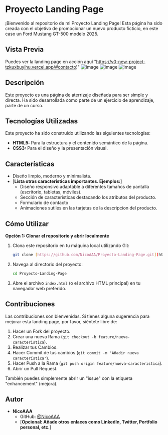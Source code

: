 # Proyecto Landing Page

¡Bienvenido al repositorio de mi Proyecto Landing Page! Esta página ha sido creada con el objetivo de promocionar un nuevo producto ficticio, en este caso un Ford Mustang GT-500 modelo 2025.

## Vista Previa

Puedes ver la landing page en acción aquí "https://v0-new-project-tzkuxbuyihu.vercel.app/#contacto)"
![image](https://github.com/user-attachments/assets/bc4753df-7ab2-4a6b-ae2c-19b75043bb3a)
![image](https://github.com/user-attachments/assets/dfd3da15-3dfc-4d88-ab88-f52205733536)
![image](https://github.com/user-attachments/assets/95028d87-18aa-47d2-aae6-fdc35d5b4a3c)


## Descripción

Este proyecto es una página de aterrizaje diseñada para ser simple y directa. Ha sido desarrollada como parte de un ejercicio de aprendizaje, parte de un curso.

## Tecnologías Utilizadas

Este proyecto ha sido construido utilizando las siguientes tecnologías:

* **HTML5:** Para la estructura y el contenido semántico de la página.
* **CSS3:** Para el diseño y la presentación visual.

## Características

* Diseño limpio, moderno y minimalista.
* [**Lista otras características importantes. Ejemplos:**]
    * Diseño responsivo adaptable a diferentes tamaños de pantalla (escritorio, tabletas, móviles).
    * Sección de caracteristicas destacando los atributos del producto.
    * Formulario de contacto
    * Animaciones sutiles en las tarjetas de la descripcion del producto.

## Cómo Utilizar 

**Opción 1: Clonar el repositorio y abrir localmente**
1.  Clona este repositorio en tu máquina local utilizando Git:
    ```bash
    git clone [https://github.com/NicoAAA/Proyecto-Landing-Page.git](https://github.com/NicoAAA/Proyecto-Landing-Page.git)
    ```
2.  Navega al directorio del proyecto:
    ```bash
    cd Proyecto-Landing-Page
    ```
3.  Abre el archivo `index.html` (o el archivo HTML principal) en tu navegador web preferido.

## Contribuciones

Las contribuciones son bienvenidas. Si tienes alguna sugerencia para mejorar esta landing page, por favor, siéntete libre de:

1.  Hacer un Fork del proyecto.
2.  Crear una nueva Rama (`git checkout -b feature/nueva-caracteristica`).
3.  Realizar tus Cambios.
4.  Hacer Commit de tus cambios (`git commit -m 'Añadir nueva característica'`).
5.  Hacer Push a la Rama (`git push origin feature/nueva-caracteristica`).
6.  Abrir un Pull Request.

También puedes simplemente abrir un "issue" con la etiqueta "enhancement" (mejora).

## Autor

* **NicoAAA**
    * GitHub: [@NicoAAA](https://github.com/NicoAAA)
    * [**Opcional: Añade otros enlaces como LinkedIn, Twitter, Portfolio personal, etc.**]

